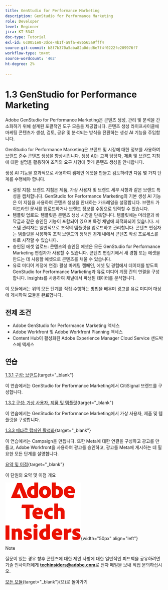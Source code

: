 ```yaml
---
title: GenStudio for Performance Marketing
description: GenStudio for Performance Marketing
role: Developer
level: Beginner
jira: KT-5342
doc-type: Tutorial
exl-id: 6c0051e8-3dce-4b1f-a9fa-e86565a9fff4
source-git-commit: b8f7b370a5aba82a0dcd6e7f4f0222fe209976f7
workflow-type: tm+mt
source-wordcount: '462'
ht-degree: 2%

---
```


# 1.3 GenStudio for Performance Marketing

Adobe GenStudio for Performance Marketing은 콘텐츠 생성, 관리 및 분석을 간소화하기 위해 설계된 포괄적인 도구 모음을 제공합니다. 콘텐츠 생성 라이프사이클에 마케팅 콘텐츠가 생성, 검토, 공유 및 분석되는 방식을 전환하는 생성 AI 기능을 주입합니다.

GenStudio for Performance Marketing은 브랜드 및 시장에 대한 정보를 사용하여 브랜드 준수 콘텐츠 생성을 향상시킵니다. 생성 AI는 고객 담당자, 제품 및 브랜드 지침에 대한 설명을 활용하여 조직의 요구 사항에 맞게 콘텐츠 생성을 안내합니다.

생성 AI 기능을 효과적으로 사용하여 캠페인 에셋을 만들고 검토하려면 다음 몇 가지 단계를 수행해야 합니다.

- 설정 지침: 브랜드 지침은 제품, 가상 사용자 및 브랜드 세부 사항과 같은 브랜드 특성을 캡처합니다. GenStudio for Performance Marketing의 기본 생성 AI 기능은 이 지침을 사용하여 콘텐츠 생성을 안내하는 가드레일을 설정합니다. 브랜드 가이드라인 문서를 업로드하거나 브랜드 정보를 수동으로 입력할 수 있습니다.
- 템플릿 업로드: 템플릿은 콘텐츠 생성 시간을 단축합니다. 템플릿에는 머리글과 바닥글과 같은 승인된 기능이 포함되어 있으며 특정 채널에 최적화되어 있습니다. 시스템 관리자는 일반적으로 조직의 템플릿을 업로드하고 관리합니다. 콘텐츠 편집자는 템플릿을 사용하여 조직 브랜드의 정해진 경계 내에서 콘텐츠 작성 프로세스를 바로 시작할 수 있습니다.
- 승인된 에셋 업로드: 콘텐츠의 승인된 에셋은 모든 GenStudio for Performance Marketing 편집자가 사용할 수 있습니다. 콘텐츠 편집기에서 새 경험 또는 에셋을 만드는 데 사용할 에셋으로 콘텐츠를 채울 수 있습니다.
- 유료 미디어 계정에 연결: 활성 마케팅 캠페인, 에셋 및 경험에서 데이터를 받도록 GenStudio for Performance Marketing과 유료 미디어 계정 간의 연결을 구성합니다. Insights를 사용하여 채널에서 파생된 데이터를 분석합니다.

이 모듈에서는 위의 모든 단계를 직접 수행하는 방법을 배우며 광고를 유료 미디어 대상에 게시하여 모듈을 완료합니다.

## 전제 조건

- Adobe GenStudio for Performance Marketing 액세스
- Adobe Workfront 및 Adobe Workfront Planning 액세스
- Content Hub이 활성화된 Adobe Experience Manager Cloud Service 샌드박스에 액세스

## 연습

[1.3.1 구성: 브랜드](./ex1.md){target="_blank"}

이 연습에서는 GenStudio for Performance Marketing에서 CitiSignal 브랜드를 구성합니다.

[1.3.2 구성: 가상 사용자, 제품 및 템플릿](./ex2.md){target="_blank"}

이 연습에서는 GenStudio for Performance Marketing에서 가상 사용자, 제품 및 템플릿을 구성합니다.

[1.3.3 메타로 캠페인 활성화](./ex3.md){target="_blank"}

이 연습에서는 Campaign을 만듭니다. 또한 Meta에 대한 연결을 구성하고 광고를 만들고, Adobe Workfront을 사용하여 광고를 승인하고, 광고를 Meta에 게시하는 데 필요한 모든 단계를 설명합니다.

[요약 및 이점](./summary.md){target="_blank"}

이 단원의 요약 및 이점 개요

![기술 내부자](./../../../assets/images/techinsiders.png){width="50px" align="left"}

>[!NOTE]
>
>질문이 있는 경우 향후 콘텐츠에 대한 제안 사항에 대한 일반적인 피드백을 공유하려면 기술 인사이더에게 **techinsiders@adobe.com**&#x200B;로 전자 메일을 보내 직접 문의하십시오.

[모든 모듈](../../../overview.md){target="_blank"}(으)로 돌아가기
